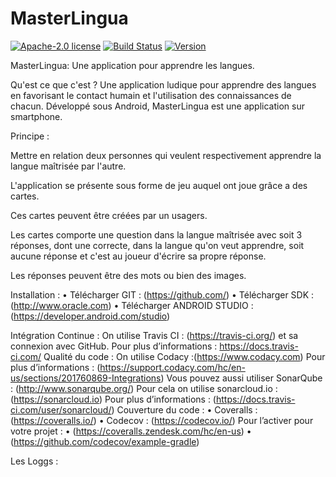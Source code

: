 # MasterLingua
[![Apache-2.0 license](https://img.shields.io/github/license/pascalpoizat/veca-haskell.svg)](LICENSE)
[![Build Status](https://travis-ci.com/AmelieALLIN/MasterLingua.svg?branch=master)](https://travis-ci.com/AmelieALLIN/MasterLingua)
[![Version](https://img.shields.io/github/tag/AmelieALLIN/MasterLingua.svg?label=version&style=flat-square)](build.gradle)<br/>

MasterLingua: 
Une application pour apprendre les langues.

Qu'est ce que c'est ?
Une application ludique pour apprendre des langues en favorisant le contact humain et l'utilisation des connaissances de chacun. Développé sous Android, MasterLingua est une application sur smartphone.

Principe :

Mettre en relation deux personnes qui veulent respectivement apprendre la langue maîtrisée par l'autre.

L'application se présente sous forme de jeu auquel ont joue grâce a des cartes.

Ces cartes peuvent être créées par un usagers.

Les cartes comporte une question dans la langue maîtrisée avec soit 3 réponses, dont une correcte, dans la langue qu'on veut apprendre, soit aucune réponse et c'est au joueur d'écrire sa propre réponse.

Les réponses peuvent être des mots ou bien des images.

Installation :
•	Télécharger GIT : (https://github.com/)
•	Télécharger SDK :  (http://www.oracle.com)
•	Télécharger ANDROID  STUDIO : (https://developer.android.com/studio)

Intégration Continue :
    On utilise Travis CI : (https://travis-ci.org/) et sa connexion avec GitHub.
    Pour plus d’informations : https://docs.travis-ci.com/
Qualité du code :
    On utilise  Codacy :(https://www.codacy.com)
    Pour plus d’informations : (https://support.codacy.com/hc/en-us/sections/201760869-Integrations)
    Vous pouvez aussi utiliser SonarQube : (http://www.sonarqube.org/)
    Pour cela on utilise sonarcloud.io : (https://sonarcloud.io)
    Pour plus d’informations : (https://docs.travis-ci.com/user/sonarcloud/)
Couverture du code :
•	Coveralls  : (https://coveralls.io/)
•	Codecov : (https://codecov.io/)
Pour l’activer pour votre projet :
•	(https://coveralls.zendesk.com/hc/en-us)
•	(https://github.com/codecov/example-gradle)

  Les Loggs :
